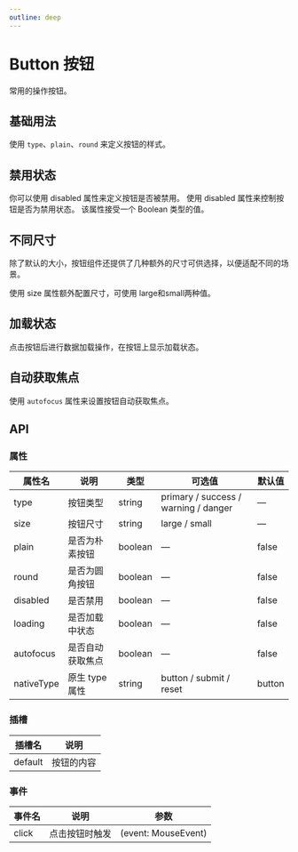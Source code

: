 ```yaml
---
outline: deep
---
```


# Button 按钮

常用的操作按钮。

## 基础用法

使用 `type`、`plain`、`round` 来定义按钮的样式。

<preview path="../../demo/Button/Basic.vue" title="基础用法" description="Button 组件基础用法"></preview>

## 禁用状态

你可以使用 disabled 属性来定义按钮是否被禁用。
使用 disabled 属性来控制按钮是否为禁用状态。 该属性接受一个 Boolean 类型的值。

<preview path="../../demo/Button/Disabled.vue" title="基础用法" description="Button 组件基础用法"></preview>

## 不同尺寸

除了默认的大小，按钮组件还提供了几种额外的尺寸可供选择，以便适配不同的场景。

使用 size 属性额外配置尺寸，可使用 large和small两种值。

<preview path="../../demo/Button/Size.vue" title="基础用法" description="Button 组件基础用法"></preview>

## 加载状态

点击按钮后进行数据加载操作，在按钮上显示加载状态。

<preview path="../../demo/Button/Loading.vue" title="加载状态" description="Button 加载状态"></preview>

## 自动获取焦点

使用 `autofocus` 属性来设置按钮自动获取焦点。

<preview path="../../demo/Button/Autofocus.vue" title="自动获取焦点" description="Button 自动获取焦点"></preview>

## API

### 属性

| 属性名     | 说明             | 类型    | 可选值                               | 默认值 |
| ---------- | ---------------- | ------- | ------------------------------------ | ------ |
| type       | 按钮类型         | string  | primary / success / warning / danger | —      |
| size       | 按钮尺寸         | string  | large / small                        | —      |
| plain      | 是否为朴素按钮   | boolean | —                                    | false  |
| round      | 是否为圆角按钮   | boolean | —                                    | false  |
| disabled   | 是否禁用         | boolean | —                                    | false  |
| loading    | 是否加载中状态   | boolean | —                                    | false  |
| autofocus  | 是否自动获取焦点 | boolean | —                                    | false  |
| nativeType | 原生 type 属性   | string  | button / submit / reset              | button |

### 插槽

| 插槽名  | 说明       |
| ------- | ---------- |
| default | 按钮的内容 |

### 事件

| 事件名 | 说明           | 参数                |
| ------ | -------------- | ------------------- |
| click  | 点击按钮时触发 | (event: MouseEvent) |

<style>
.button-row {
  margin-bottom: 20px;
  display: flex;
  gap: 12px;
}
</style>
